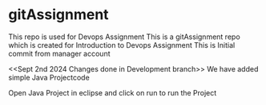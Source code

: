 # gitAssignment

This repo is used for Devops Assignment
This is a gitAssignment repo which is created for Introduction to Devops Assignment
This is Initial commit from manager account

<<Sept 2nd 2024 Changes done in Development branch>>
We have added simple Java Projectcode

Open Java Project in eclipse and click on run to run the Project
